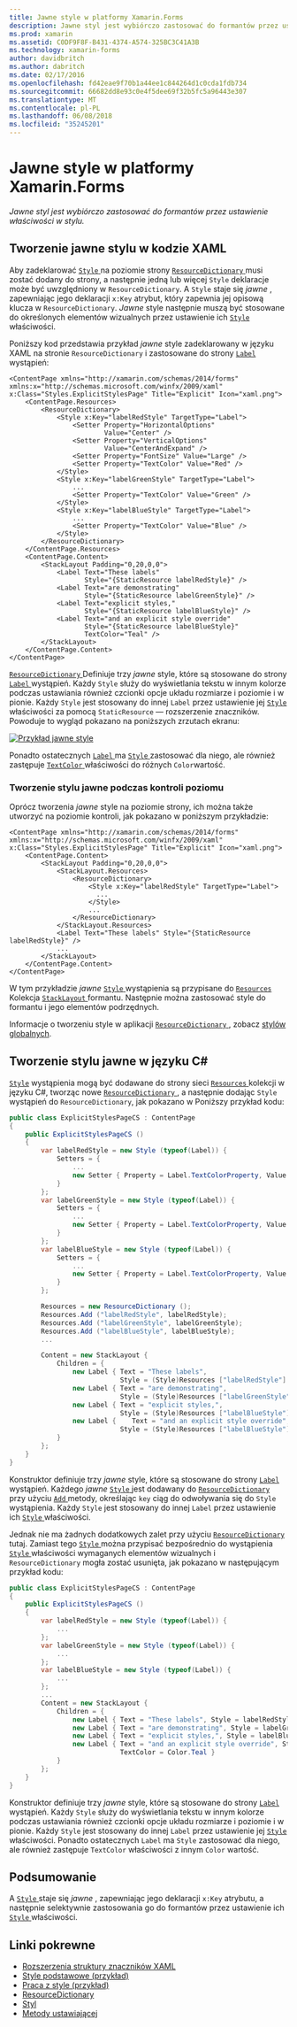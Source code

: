 ```yaml
---
title: Jawne style w platformy Xamarin.Forms
description: Jawne styl jest wybiórczo zastosować do formantów przez ustawienie właściwości w stylu. W tym artykule wyjaśniono, jak korzystać z jawnym style w aplikacji platformy Xamarin.Forms.
ms.prod: xamarin
ms.assetid: C0DF9F8F-B431-4374-A574-325BC3C41A3B
ms.technology: xamarin-forms
author: davidbritch
ms.author: dabritch
ms.date: 02/17/2016
ms.openlocfilehash: fd42eae9f70b1a44ee1c844264d1c0cda1fdb734
ms.sourcegitcommit: 66682dd8e93c0e4f5dee69f32b5fc5a96443e307
ms.translationtype: MT
ms.contentlocale: pl-PL
ms.lasthandoff: 06/08/2018
ms.locfileid: "35245201"
---
```

# <a name="explicit-styles-in-xamarinforms"></a>Jawne style w platformy Xamarin.Forms

_Jawne styl jest wybiórczo zastosować do formantów przez ustawienie właściwości w stylu._

## <a name="creating-an-explicit-style-in-xaml"></a>Tworzenie jawne stylu w kodzie XAML

Aby zadeklarować [ `Style` ](https://developer.xamarin.com/api/type/Xamarin.Forms.Style/) na poziomie strony [ `ResourceDictionary` ](https://developer.xamarin.com/api/type/Xamarin.Forms.ResourceDictionary/) musi zostać dodany do strony, a następnie jedną lub więcej `Style` deklaracje może być uwzględniony w `ResourceDictionary`. A `Style` staje się *jawne* , zapewniając jego deklaracji `x:Key` atrybut, który zapewnia jej opisową klucza w `ResourceDictionary`. *Jawne* style następnie muszą być stosowane do określonych elementów wizualnych przez ustawienie ich [ `Style` ](https://developer.xamarin.com/api/property/Xamarin.Forms.VisualElement.Style/) właściwości.

Poniższy kod przedstawia przykład *jawne* style zadeklarowany w języku XAML na stronie `ResourceDictionary` i zastosowane do strony [ `Label` ](https://developer.xamarin.com/api/type/Xamarin.Forms.Label/) wystąpień:

```xaml
<ContentPage xmlns="http://xamarin.com/schemas/2014/forms" xmlns:x="http://schemas.microsoft.com/winfx/2009/xaml" x:Class="Styles.ExplicitStylesPage" Title="Explicit" Icon="xaml.png">
    <ContentPage.Resources>
        <ResourceDictionary>
            <Style x:Key="labelRedStyle" TargetType="Label">
                <Setter Property="HorizontalOptions"
                        Value="Center" />
                <Setter Property="VerticalOptions"
                        Value="CenterAndExpand" />
                <Setter Property="FontSize" Value="Large" />
                <Setter Property="TextColor" Value="Red" />
            </Style>
            <Style x:Key="labelGreenStyle" TargetType="Label">
                ...
                <Setter Property="TextColor" Value="Green" />
            </Style>
            <Style x:Key="labelBlueStyle" TargetType="Label">
                ...
                <Setter Property="TextColor" Value="Blue" />
            </Style>
        </ResourceDictionary>
    </ContentPage.Resources>
    <ContentPage.Content>
        <StackLayout Padding="0,20,0,0">
            <Label Text="These labels"
                   Style="{StaticResource labelRedStyle}" />
            <Label Text="are demonstrating"
                   Style="{StaticResource labelGreenStyle}" />
            <Label Text="explicit styles,"
                   Style="{StaticResource labelBlueStyle}" />
            <Label Text="and an explicit style override"
                   Style="{StaticResource labelBlueStyle}"
                   TextColor="Teal" />
        </StackLayout>
    </ContentPage.Content>
</ContentPage>
```

[ `ResourceDictionary` ](https://developer.xamarin.com/api/type/Xamarin.Forms.ResourceDictionary/) Definiuje trzy *jawne* style, które są stosowane do strony [ `Label` ](https://developer.xamarin.com/api/type/Xamarin.Forms.Label/) wystąpień. Każdy `Style` służy do wyświetlania tekstu w innym kolorze podczas ustawiania również czcionki opcje układu rozmiarze i poziomie i w pionie. Każdy `Style` jest stosowany do innej `Label` przez ustawienie jej [ `Style` ](https://developer.xamarin.com/api/property/Xamarin.Forms.VisualElement.Style/) właściwości za pomocą `StaticResource` — rozszerzenie znaczników. Powoduje to wygląd pokazano na poniższych zrzutach ekranu:

[![](explicit-images/explicit-styles.png "Przykład jawne style")](explicit-images/explicit-styles-large.png#lightbox "przykład jawne style")

Ponadto ostatecznych [ `Label` ](https://developer.xamarin.com/api/type/Xamarin.Forms.Label/) ma [ `Style` ](https://developer.xamarin.com/api/type/Xamarin.Forms.Style/) zastosować dla niego, ale również zastępuje [ `TextColor` ](https://developer.xamarin.com/api/property/Xamarin.Forms.Label.TextColor/) właściwości do różnych `Color`wartość.

### <a name="creating-an-explicit-style-at-the-control-level"></a>Tworzenie stylu jawne podczas kontroli poziomu

Oprócz tworzenia *jawne* style na poziomie strony, ich można także utworzyć na poziomie kontroli, jak pokazano w poniższym przykładzie:

```xaml
<ContentPage xmlns="http://xamarin.com/schemas/2014/forms" xmlns:x="http://schemas.microsoft.com/winfx/2009/xaml" x:Class="Styles.ExplicitStylesPage" Title="Explicit" Icon="xaml.png">
    <ContentPage.Content>
        <StackLayout Padding="0,20,0,0">
            <StackLayout.Resources>
                <ResourceDictionary>
                    <Style x:Key="labelRedStyle" TargetType="Label">
                      ...
                    </Style>
                    ...
                </ResourceDictionary>
            </StackLayout.Resources>
            <Label Text="These labels" Style="{StaticResource labelRedStyle}" />
            ...
        </StackLayout>
    </ContentPage.Content>
</ContentPage>
```

W tym przykładzie *jawne* [ `Style` ](https://developer.xamarin.com/api/type/Xamarin.Forms.Style/) wystąpienia są przypisane do [ `Resources` ](https://developer.xamarin.com/api/property/Xamarin.Forms.VisualElement.Resources/) Kolekcja [ `StackLayout` ](https://developer.xamarin.com/api/type/Xamarin.Forms.StackLayout/) formantu. Następnie można zastosować style do formantu i jego elementów podrzędnych.

Informacje o tworzeniu style w aplikacji [ `ResourceDictionary` ](https://developer.xamarin.com/api/type/Xamarin.Forms.ResourceDictionary/), zobacz [stylów globalnych](~/xamarin-forms/user-interface/styles/application.md).

## <a name="creating-an-explicit-style-in-c35"></a>Tworzenie stylu jawne w języku C&#35;

[`Style`](https://developer.xamarin.com/api/type/Xamarin.Forms.Style/) wystąpienia mogą być dodawane do strony sieci [ `Resources` ](https://developer.xamarin.com/api/property/Xamarin.Forms.VisualElement.Resources/) kolekcji w języku C#, tworząc nowe [ `ResourceDictionary` ](https://developer.xamarin.com/api/type/Xamarin.Forms.ResourceDictionary/), a następnie dodając `Style` wystąpień do `ResourceDictionary`, jak pokazano w Poniższy przykład kodu:

```csharp
public class ExplicitStylesPageCS : ContentPage
{
    public ExplicitStylesPageCS ()
    {
        var labelRedStyle = new Style (typeof(Label)) {
            Setters = {
                ...
                new Setter { Property = Label.TextColorProperty, Value = Color.Red    }
            }
        };
        var labelGreenStyle = new Style (typeof(Label)) {
            Setters = {
                ...
                new Setter { Property = Label.TextColorProperty, Value = Color.Green }
            }
        };
        var labelBlueStyle = new Style (typeof(Label)) {
            Setters = {
                ...
                new Setter { Property = Label.TextColorProperty, Value = Color.Blue }
            }
        };

        Resources = new ResourceDictionary ();
        Resources.Add ("labelRedStyle", labelRedStyle);
        Resources.Add ("labelGreenStyle", labelGreenStyle);
        Resources.Add ("labelBlueStyle", labelBlueStyle);
        ...

        Content = new StackLayout {
            Children = {
                new Label { Text = "These labels",
                            Style = (Style)Resources ["labelRedStyle"] },
                new Label { Text = "are demonstrating",
                            Style = (Style)Resources ["labelGreenStyle"] },
                new Label { Text = "explicit styles,",
                            Style = (Style)Resources ["labelBlueStyle"] },
                new Label {    Text = "and an explicit style override",
                            Style = (Style)Resources ["labelBlueStyle"], TextColor = Color.Teal }
            }
        };
    }
}
```

Konstruktor definiuje trzy *jawne* style, które są stosowane do strony [ `Label` ](https://developer.xamarin.com/api/type/Xamarin.Forms.Label/) wystąpień. Każdego *jawne* [ `Style` ](https://developer.xamarin.com/api/type/Xamarin.Forms.Style/) jest dodawany do [ `ResourceDictionary` ](https://developer.xamarin.com/api/type/Xamarin.Forms.ResourceDictionary/) przy użyciu [ `Add` ](https://developer.xamarin.com/api/member/Xamarin.Forms.ResourceDictionary.Add/p/System.String/System.Object/) metody, określając `key` ciąg do odwoływania się do `Style` wystąpienia. Każdy `Style` jest stosowany do innej `Label` przez ustawienie ich [ `Style` ](https://developer.xamarin.com/api/property/Xamarin.Forms.VisualElement.Style/) właściwości.

Jednak nie ma żadnych dodatkowych zalet przy użyciu [ `ResourceDictionary` ](https://developer.xamarin.com/api/type/Xamarin.Forms.ResourceDictionary/) tutaj. Zamiast tego [ `Style` ](https://developer.xamarin.com/api/type/Xamarin.Forms.Style/) można przypisać bezpośrednio do wystąpienia [ `Style` ](https://developer.xamarin.com/api/property/Xamarin.Forms.VisualElement.Style/) właściwości wymaganych elementów wizualnych i `ResourceDictionary` mogła zostać usunięta, jak pokazano w następującym przykład kodu:

```csharp
public class ExplicitStylesPageCS : ContentPage
{
    public ExplicitStylesPageCS ()
    {
        var labelRedStyle = new Style (typeof(Label)) {
            ...
        };
        var labelGreenStyle = new Style (typeof(Label)) {
            ...
        };
        var labelBlueStyle = new Style (typeof(Label)) {
            ...
        };
        ...
        Content = new StackLayout {
            Children = {
                new Label { Text = "These labels", Style = labelRedStyle },
                new Label { Text = "are demonstrating", Style = labelGreenStyle },
                new Label { Text = "explicit styles,", Style = labelBlueStyle },
                new Label { Text = "and an explicit style override", Style = labelBlueStyle,
                            TextColor = Color.Teal }
            }
        };
    }
}
```

Konstruktor definiuje trzy *jawne* style, które są stosowane do strony [ `Label` ](https://developer.xamarin.com/api/type/Xamarin.Forms.Label/) wystąpień. Każdy `Style` służy do wyświetlania tekstu w innym kolorze podczas ustawiania również czcionki opcje układu rozmiarze i poziomie i w pionie. Każdy `Style` jest stosowany do innej `Label` przez ustawienie jej [ `Style` ](https://developer.xamarin.com/api/property/Xamarin.Forms.VisualElement.Style/) właściwości. Ponadto ostatecznych `Label` ma `Style` zastosować dla niego, ale również zastępuje `TextColor` właściwości z innym `Color` wartość.

## <a name="summary"></a>Podsumowanie

A [ `Style` ](https://developer.xamarin.com/api/type/Xamarin.Forms.Style/) staje się *jawne* , zapewniając jego deklaracji `x:Key` atrybutu, a następnie selektywnie zastosowania go do formantów przez ustawienie ich [ `Style` ](https://developer.xamarin.com/api/property/Xamarin.Forms.VisualElement.Style/) właściwości.



## <a name="related-links"></a>Linki pokrewne

- [Rozszerzenia struktury znaczników XAML](~/xamarin-forms/xaml/xaml-basics/xaml-markup-extensions.md)
- [Style podstawowe (przykład)](https://developer.xamarin.com/samples/xamarin-forms/UserInterface/Styles/BasicStyles/)
- [Praca z style (przykład)](https://developer.xamarin.com/samples/xamarin-forms/WorkingWithStyles/)
- [ResourceDictionary](https://developer.xamarin.com/api/type/Xamarin.Forms.ResourceDictionary/)
- [Styl](https://developer.xamarin.com/api/type/Xamarin.Forms.Style/)
- [Metody ustawiającej](https://developer.xamarin.com/api/type/Xamarin.Forms.Setter/)
